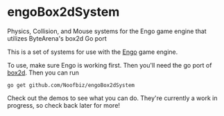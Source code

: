 # engoBox2dSystem
Physics, Collision, and Mouse systems for the Engo game engine that utilizes ByteArena's box2d Go port

This is a set of systems for use with the [Engo](https://engo.io/) game engine.

To use, make sure Engo is working first. Then you'll need the go port of [box2d](https://github.com/ByteArena/box2d). Then you can run

```
go get github.com/Noofbiz/engoBox2dSystem
```

Check out the demos to see what you can do. They're currently a work in progress, so check back later for more!
